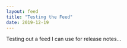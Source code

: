 ```yaml
---
layout: feed
title: "Testing the Feed"
date: 2019-12-19
---
```


Testing out a feed I can use for release notes...
